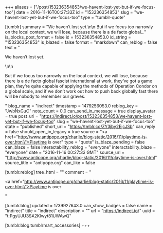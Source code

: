 +++
aliases = ["/post/153236354853/we-havent-lost-yet-but-if-we-focus-too"]
date = 2016-11-16T00:27:33Z
id = "153236354853"
slug = "we-havent-lost-yet-but-if-we-focus-too"
type = "tumblr-quote"

[tumblr]
summary = "We haven’t lost yet.\n\n But if we focus too narrowly on the local context, we will lose, because there is a de facto global..."
is_blocks_post_format = false
id = 153236354853.0
id_string = "153236354853"
is_blazed = false
format = "markdown"
can_reblog = false
text = "<p>We haven&rsquo;t lost yet.</p>\n\n<p>But if we focus too narrowly on the local context, we will lose, because there is a de facto global fascist international at work, they&rsquo;ve got a game plan, they&rsquo;re quite capable of applying the methods of Operation Condor on a global scale, and if we don&rsquo;t work out how to push back globally fast there will be nobody to remember our graves.</p>"
blog_name = "indirect"
timestamp = 1479256053.0
reblog_key = "JwbNxGuC"
note_count = 0.0
can_send_in_message = true
display_avatar = true
post_url = "https://indirect.io/post/153236354853/we-havent-lost-yet-but-if-we-focus-too"
slug = "we-havent-lost-yet-but-if-we-focus-too"
state = "published"
short_url = "https://tmblr.co/ZY3jby2EjcJSb"
can_reply = false
should_open_in_legacy = true
source = "<a href=\"http://www.antipope.org/charlie/blog-static/2016/11/playtime-is-over.html\">Playtime is over</a>"
type = "quote"
is_blaze_pending = false
can_blaze = false
interactability_reblog = "everyone"
interactability_blaze = "everyone"
date = "2016-11-16 00:27:33 GMT"
source_url = "http://www.antipope.org/charlie/blog-static/2016/11/playtime-is-over.html"
source_title = "antipope.org"
can_like = false

[tumblr.reblog]
tree_html = ""
comment = "<p><a href=\"http://www.antipope.org/charlie/blog-static/2016/11/playtime-is-over.html\">Playtime is over</a></p>"

[tumblr.blog]
updated = 1739927643.0
can_show_badges = false
name = "indirect"
title = "indirect"
description = ""
url = "https://indirect.io/"
uuid = "t:PgyUJU3SA2Klwyt81UWAwQ"

[tumblr.blog.tumblrmart_accessories]
+++
